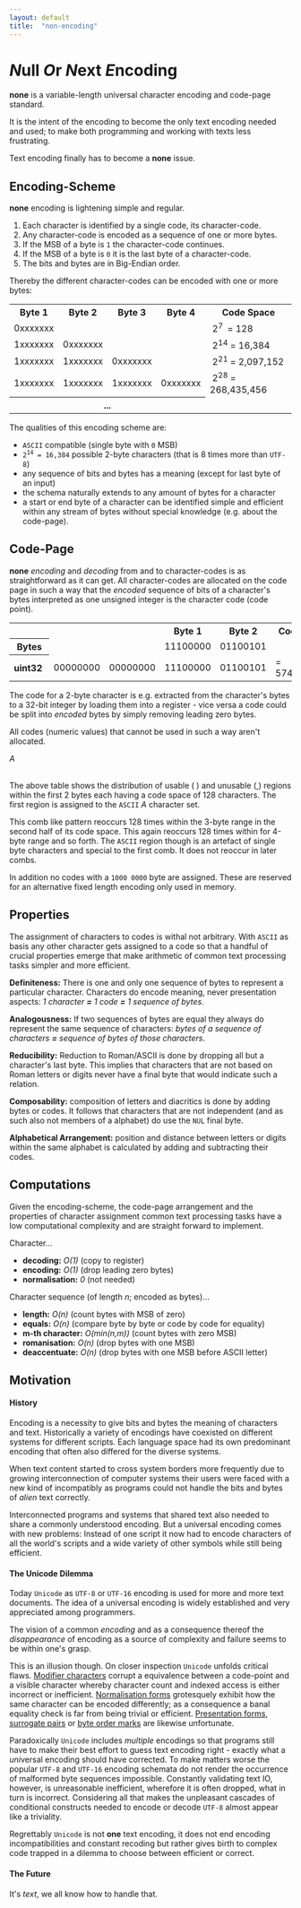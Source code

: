 ```yaml
---
layout: default
title:  "non-encoding"
---
```


# *N*ull *O*r *N*ext *E*ncoding

**none** is a variable-length universal character encoding and code-page standard.

It is the intent of the encoding to become the only text encoding needed and used;
to make both programming and working with texts less frustrating.

Text encoding finally has to become a **none** issue.

## Encoding-Scheme

**none** encoding is lightening simple and regular.

1. Each character is identified by a single code, its character-code.
2. Any character-code is encoded as a sequence of one or more bytes.
3. If the MSB of a byte is `1` the character-code continues.
4. If the MSB of a byte is `0` it is the last byte of a character-code.
5. The bits and bytes are in Big-Endian order.

Thereby the different character-codes can be encoded with one or more bytes:

<table class='encoding'>
<tr>
	<th>Byte 1</th>
	<th>Byte 2</th>
	<th>Byte 3</th>
	<th>Byte 4</th>
	<th>Code Space</th>
</tr>
<tr>
	<td class='byte last'>0xxxxxxx</td>
	<td></td>
	<td></td>
	<td></td>
	<td>&nbsp;2<sup>7&nbsp;</sup> = 128</td>
</tr>
<tr>
	<td class='byte'>1xxxxxxx</td>
	<td class='byte last'>0xxxxxxx</td>
	<td></td>
	<td></td>
	<td>&nbsp;2<sup>14</sup> = 16,384</td>
</tr>
<tr>
	<td class='byte'>1xxxxxxx</td>
	<td class='byte'>1xxxxxxx</td>
	<td class='byte last'>0xxxxxxx</td>
	<td></td>
	<td>&nbsp;2<sup>21</sup> = 2,097,152</td>
</tr>
<tr>
	<td class='byte'>1xxxxxxx</td>
	<td class='byte'>1xxxxxxx</td>
	<td class='byte'>1xxxxxxx</td>
	<td class='byte last'>0xxxxxxx</td>
	<td>&nbsp;2<sup>28</sup> = 268,435,456</td>
</tr>
<tr>
	<th colspan="4">...</th>
	<td></td>
</tr>
</table>

The qualities of this encoding scheme are:

* `ASCII` compatible (single byte with `0` MSB)
* <code>2<sup>14</sup> = 16,384</code> possible 2-byte characters (that is 8 times more than `UTF-8`)
* any sequence of bits and bytes has a meaning (except for last byte of an input)
* the schema naturally extends to any amount of bytes for a character
* a start or end byte of a character can be identified simple and efficient 
  within any stream of bytes without special knowledge (e.g. about the code-page).

## Code-Page

**none** _encoding_ and _decoding_ from and to character-codes is as 
straightforward as it can get. All character-codes are allocated on the 
code page in such a way that the _encoded_ sequence of bits of a character's 
bytes interpreted as one unsigned integer is the character code (code point).

<table class='encoding'>
<tr>
	<th></th>
	<th></th>
	<th></th>
	<th>Byte 1</th>
	<th>Byte 2</th>
	<th>Code</th>
</tr>
<tr>
	<th>Bytes</th>
	<td></td>
	<td></td>
	<td class='byte'>11100000</td>
	<td class='byte'>01100101</td>
	<td></td>
</tr>
<tr>
	<th>uint32&nbsp;</th>
	<td>00000000</td>
	<td>00000000</td>
	<td class='charcode'>11100000</td>
	<td class='charcode'>01100101</td>
	<td>= 57445</td>
</tr>
</table>

The code for a 2-byte character is e.g. extracted from the character's bytes 
to a  32-bit integer by loading them into a register - vice versa a code could 
be split into _encoded_ bytes by simply removing leading zero bytes. 

All codes (numeric values) that cannot be used in such a way aren't allocated. 

<div class='page'>
<i class='ascii'>A</i><u class='byte1'></u><u></u><u></u><u></u><u></u><u></u><u></u><u></u><u></u><u></u><u></u><u></u><u></u><u></u><u></u><u></u><u></u><u></u><u></u><u></u><u></u><u></u><u></u><u></u><u></u><u></u><u></u><u></u><u></u><u></u><u></u>
<u></u><u></u><u></u><u></u><u></u><u></u><u></u><u></u><u></u><u></u><u></u><u></u><u></u><u></u><u></u><u></u><u></u><u></u><u></u><u></u><u></u><u></u><u></u><u></u><u></u><u></u><u></u><u></u><u></u><u></u><u></u><u></u>
<u></u><u></u><u></u><u></u><u></u><u></u><u></u><u></u><u></u><u></u><u></u><u></u><u></u><u></u><u></u><u></u><u></u><u></u><u></u><u></u><u></u><u></u><u></u><u></u><u></u><u></u><u></u><u></u><u></u><u></u><u></u><u></u>
<u></u><u></u><u></u><u></u><u></u><u></u><u></u><u></u><u></u><u></u><u></u><u></u><u></u><u></u><u></u><u></u><u></u><u></u><u></u><u></u><u></u><u></u><u></u><u></u><u></u><u></u><u></u><u></u><u></u><u></u><u></u><u></u>
<u></u><u></u><u></u><u></u><u></u><u></u><u></u><u></u><u></u><u></u><u></u><u></u><u></u><u></u><u></u><u></u><u></u><u></u><u></u><u></u><u></u><u></u><u></u><u></u><u></u><u></u><u></u><u></u><u></u><u></u><u></u><u></u>
<u></u><u></u><u></u><u></u><u></u><u></u><u></u><u></u><u></u><u></u><u></u><u></u><u></u><u></u><u></u><u></u><u></u><u></u><u></u><u></u><u></u><u></u><u></u><u></u><u></u><u></u><u></u><u></u><u></u><u></u><u></u><u></u>
<u></u><u></u><u></u><u></u><u></u><u></u><u></u><u></u><u></u><u></u><u></u><u></u><u></u><u></u><u></u><u></u><u></u><u></u><u></u><u></u><u></u><u></u><u></u><u></u><u></u><u></u><u></u><u></u><u></u><u></u><u></u><u></u>
<u></u><u></u><u></u><u></u><u></u><u></u><u></u><u></u><u></u><u></u><u></u><u></u><u></u><u></u><u></u><u></u><u></u><u></u><u></u><u></u><u></u><u></u><u></u><u></u><u></u><u></u><u></u><u></u><u></u><u></u><u></u><u></u>
<i></i><u></u><i></i><u></u><i></i><u></u><i></i><u></u><i></i><u></u><i></i><u></u><i></i><u></u><i></i><u></u><i></i><u></u><i></i><u></u><i></i><u></u><i></i><u></u><i></i><u></u><i></i><u></u><i></i><u></u><i></i><u></u>
<i></i><u></u><i></i><u></u><i></i><u></u><i></i><u></u><i></i><u></u><i></i><u></u><i></i><u></u><i></i><u></u><i></i><u></u><i></i><u></u><i></i><u></u><i></i><u></u><i></i><u></u><i></i><u></u><i></i><u></u><i></i><u></u>
<i></i><u></u><i></i><u></u><i></i><u></u><i></i><u></u><i></i><u></u><i></i><u></u><i></i><u></u><i></i><u></u><i></i><u></u><i></i><u></u><i></i><u></u><i></i><u></u><i></i><u></u><i></i><u></u><i></i><u></u><i></i><u></u>
<i></i><u></u><i></i><u></u><i></i><u></u><i></i><u></u><i></i><u></u><i></i><u></u><i></i><u></u><i></i><u></u><i></i><u></u><i></i><u></u><i></i><u></u><i></i><u></u><i></i><u></u><i></i><u></u><i></i><u></u><i></i><u></u>
<i></i><u></u><i></i><u></u><i></i><u></u><i></i><u></u><i></i><u></u><i></i><u></u><i></i><u></u><i></i><u></u><i></i><u></u><i></i><u></u><i></i><u></u><i></i><u></u><i></i><u></u><i></i><u></u><i></i><u></u><i></i><u></u>
<i></i><u></u><i></i><u></u><i></i><u></u><i></i><u></u><i></i><u></u><i></i><u></u><i></i><u></u><i></i><u></u><i></i><u></u><i></i><u></u><i></i><u></u><i></i><u></u><i></i><u></u><i></i><u></u><i></i><u></u><i></i><u></u>
<i></i><u></u><i></i><u></u><i></i><u></u><i></i><u></u><i></i><u></u><i></i><u></u><i></i><u></u><i></i><u></u><i></i><u></u><i></i><u></u><i></i><u></u><i></i><u></u><i></i><u></u><i></i><u></u><i></i><u></u><i></i><u></u>
<i></i><u></u><i></i><u></u><i></i><u></u><i></i><u></u><i></i><u></u><i></i><u></u><i></i><u></u><i></i><u></u><i></i><u></u><i></i><u></u><i></i><u></u><i></i><u></u><i></i><u></u><i></i><u></u><i></i><u></u><i></i><u></u>
</div>
<br/>

The above table shows the distribution of usable (<i class='region'> </i>)
and unusable (<u class='region'> </u>) regions within the first 2 bytes each having
a code space of 128 characters. 
The first region is assigned to the `ASCII` <i class='region ascii'>A</i> 
character set.

This comb like pattern reoccurs 128 times within the 3-byte range in the
second half of its code space. This again reoccurs 128 times within for 
4-byte range and so forth. 
The `ASCII` region though is an artefact of single byte characters and special 
to the first comb. It does not reoccur in later combs.

In addition no codes with a `1000 0000` byte are assigned. These are 
reserved for an alternative fixed length encoding only used in memory.

<!--
TODO byte 1,2,3,4
-->

## Properties
The assignment of characters to codes is withal not arbitrary. 
With `ASCII` as basis any other character gets assigned to a code so that a 
handful of crucial properties emerge that make arithmetic of common text 
processing tasks simpler and more efficient.

**Definiteness:** There is one and only one sequence of bytes to represent a 
particular character. Characters do encode meaning, never presentation aspects:
_1 character **=** 1 code **=** 1 sequence of bytes_.
 
**Analogousness:** If two sequences of bytes are equal they always do represent 
the same sequence of characters: 
_bytes of a sequence of characters **=** sequence of bytes of those characters_.

**Reducibility:** Reduction to Roman/ASCII is done by dropping all but a 
character's last byte. This implies that characters that are not based on Roman 
letters or digits never have a final byte that would indicate such a relation.

**Composability:** composition of letters and diacritics is done by adding 
bytes or codes. It follows that characters that are not independent 
(and as such also not members of a alphabet) do use the `NUL` final byte.

**Alphabetical Arrangement:** position and distance between letters or digits 
within the same alphabet is calculated by adding and subtracting their codes.

<!-- 
### Arithmetic's

<table class='big'>
<tr><th></th><th>+</th><th>=</th></tr>
<tr><td>e</td><td>´</td><td>é</td></tr>
<tr><td>a</td><td>´</td><td>á</td></tr>
<tr><td>e</td><td>^</td><td>ê</td></tr>
<tr><td>a</td><td>^</td><td>â</td></tr>
</table>
-->

## Computations
Given the encoding-scheme, the code-page arrangement and the properties of
character assignment common text processing tasks have a low computational
complexity and are straight forward to implement.

Character...

- **decoding:** _O(1)_ (copy to register)
- **encoding:** _O(1)_ (drop leading zero bytes)
- **normalisation:** _0_ (not needed)

Character sequence (of length _n_; encoded as bytes)...

- **length:** _O(n)_ (count bytes with MSB of zero)
- **equals:** _O(n)_ (compare byte by byte or code by code for equality)
- **m-th character:** _O(min(n,m))_ (count bytes with zero MSB)
- **romanisation:** _O(n)_ (drop bytes with one MSB)
- **deaccentuate:** _O(n)_ (drop bytes with one MSB before ASCII letter)

## Motivation

#### History
Encoding is a necessity to give bits and bytes the meaning of characters and 
text. 
Historically a variety of encodings have coexisted on different systems for 
different scripts. 
Each language space had its own predominant encoding that often also differed 
for the diverse systems. 

When text content started to cross system borders more frequently due to growing
interconnection of computer systems their users were faced with a new kind of
incompatibly as programs could not handle the bits and bytes of _alien_ text 
correctly.

Interconnected programs and systems that shared text also needed to share a
commonly understood encoding. But a universal encoding comes with 
new problems: Instead of one script it now had to encode characters of all the 
world's scripts and a wide variety of other symbols while still being efficient. 

#### The Unicode Dilemma
Today `Unicode` as `UTF-8` or `UTF-16` encoding is used for more and more
text documents. The idea of a universal encoding is widely established and very 
appreciated among programmers. 

The vision of a common _encoding_ and as a consequence thereof the 
_disappearance_ of encoding as a source of complexity and failure seems to be
within one's grasp. 

This is an illusion though. On closer inspection `Unicode` unfolds critical flaws. 
[Modifier characters](http://www.unicode.org/charts/#CombiningDiacriticalMarks) 
corrupt a equivalence between a code-point and a visible character whereby 
character count and indexed access is either incorrect or inefficient. 
[Normalisation forms](http://unicode.org/reports/tr15/) grotesquely exhibit
how the same character can be encoded differently; as a consequence a 
banal equality check is far from being trivial or efficient.
[Presentation forms](http://www.unicode.org/charts/PDF/UFB00.pdf),
[surrogate pairs](http://unicodebook.readthedocs.org/en/latest/unicode_encodings.html#utf-16-surrogate-pairs)
or [byte order marks](http://unicodebook.readthedocs.org/en/latest/unicode_encodings.html#byte-order-marks-bom)
are likewise unfortunate. 

Paradoxically `Unicode` includes *multiple* encodings so that programs still 
have to make their best effort to guess text encoding right - 
exactly what a *uni*versal encoding should have corrected. 
To make matters worse the popular `UTF-8` and `UTF-16` encoding schemata do not
render the occurrence of malformed byte sequences impossible. 
Constantly validating text IO, however, is unreasonable inefficient, 
wherefore it is often dropped, what in turn is incorrect.
Considering all that makes the unpleasant cascades of conditional constructs needed 
to encode or decode `UTF-8` almost appear like a triviality. 

Regrettably `Unicode` is not **one** text encoding, it does not end encoding 
incompatibilities and constant recoding but rather gives birth to complex code 
trapped in a dilemma to choose between efficient or correct.

#### The Future

It's _text_, we all know how to handle that.




